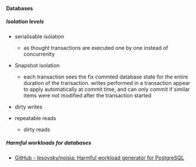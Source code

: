 #### Databases

##### Isolation levels

- serialisable isolation
  
  - as thought transactions  are executed one by one instead of concurrenlty

- Snapshot isolation
  
  - each transaction sees the fix commted database state for the entire duration of the transaction. writes performed in a transaction appear to apply automatically at  commit time, and can only commit if similar items were not modified after the transaction started 

- dirty writes

- repeatable reads
  
  - dirty reads

##### Harmful workloads for databases

- [GitHub - lesovsky/noisia: Harmful workload generator for PostgreSQL](https://github.com/lesovsky/noisia)
